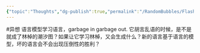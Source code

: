 ```yaml
---
{"topic":"Thoughts","dg-publish":true,"permalink":"/RandomBubbles/FlashThoughts/2023-03-23/","dgPassFrontmatter":true,"noteIcon":""}
---
```



#异想 语言模型学习语言，garbage in garbage out. 它胡言乱语的时候，是不是就成了林棹的潮汐图？如果让它学习林棹，又会生成什么？新的语言基于语言的模型，坏的语言会不会出现压倒性的胜利？
